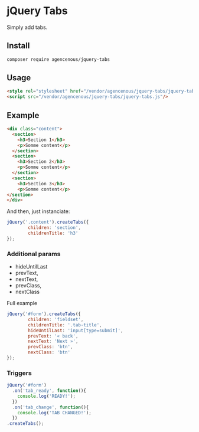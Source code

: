 # jQuery Tabs

Simply add tabs.

## Install

```bash
composer require agencenous/jquery-tabs
```

## Usage

```html
<style rel="stylesheet" href="/vendor/agencenous/jquery-tabs/jquery-tabs.css"/>
<script src="/vendor/agencenous/jquery-tabs/jquery-tabs.js"/>
```

## Example

```html
<div class="content">
  <section>
    <h3>Section 1</h3>
    <p>Somme content</p>
  </section>
  <section>
    <h3>Section 2</h3>
    <p>Somme content</p>
  </section>
  <section>
    <h3>Section 3</h3>
    <p>Somme content</p>
</section>
</div>
```

And then, just instanciate:

```javascript
jQuery('.content').createTabs({
		children: 'section',
		childrenTitle: 'h3'
});
```

### Additional params

- hideUntilLast
- prevText,
- nextText,
- prevClass,
- nextClass

Full example

```javascript
jQuery('#form').createTabs({
		children: 'fieldset',
		childrenTitle: '.tab-title',
		hideUntilLast: 'input[type=submit]',
		prevText: '« back',
		nextText: 'Next »',
		prevClass: 'btn',
		nextClass: 'btn'
});
```

### Triggers

```javascript
jQuery('#form')
  .on('tab_ready', function(){
    console.log('READY!');
  })
  .on('tab_change', function(){
    console.log('TAB CHANGED!');
  })
.createTabs();
```
